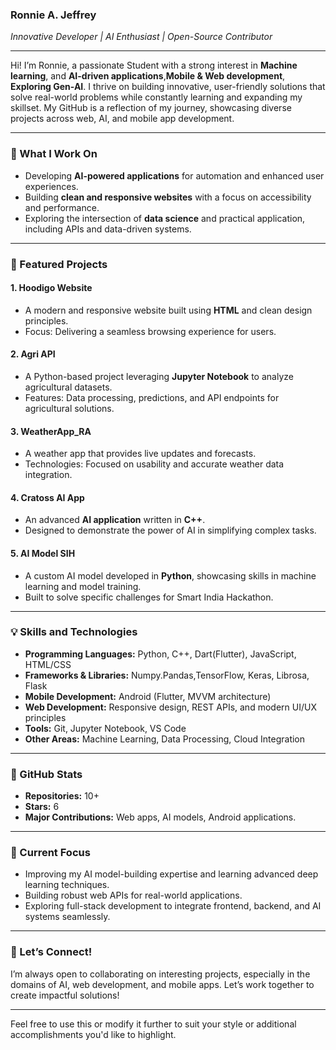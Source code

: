
### **Ronnie A. Jeffrey**  
*Innovative Developer | AI Enthusiast | Open-Source Contributor*

---

Hi! I’m Ronnie, a passionate Student with a strong interest in **Machine learning**, and **AI-driven applications**,**Mobile & Web development**, **Exploring Gen-AI**. I thrive on building innovative, user-friendly solutions that solve real-world problems while constantly learning and expanding my skillset. My GitHub is a reflection of my journey, showcasing diverse projects across web, AI, and mobile app development.

---

### **🔭 What I Work On**
- Developing **AI-powered applications** for automation and enhanced user experiences.
- Building **clean and responsive websites** with a focus on accessibility and performance.
- Exploring the intersection of **data science** and practical application, including APIs and data-driven systems.

---

### **🚀 Featured Projects**

#### 1. **Hoodigo Website**  
   - A modern and responsive website built using **HTML** and clean design principles.  
   - Focus: Delivering a seamless browsing experience for users.

#### 2. **Agri API**  
   - A Python-based project leveraging **Jupyter Notebook** to analyze agricultural datasets.  
   - Features: Data processing, predictions, and API endpoints for agricultural solutions.

#### 3. **WeatherApp_RA**  
   - A weather app that provides live updates and forecasts.  
   - Technologies: Focused on usability and accurate weather data integration.

#### 4. **Cratoss AI App**  
   - An advanced **AI application** written in **C++**.  
   - Designed to demonstrate the power of AI in simplifying complex tasks.

#### 5. **AI Model SIH**  
   - A custom AI model developed in **Python**, showcasing skills in machine learning and model training.  
   - Built to solve specific challenges for Smart India Hackathon.

---

### **💡 Skills and Technologies**

- **Programming Languages:** Python, C++, Dart(Flutter), JavaScript, HTML/CSS  
- **Frameworks & Libraries:** Numpy.Pandas,TensorFlow, Keras, Librosa, Flask  
- **Mobile Development:** Android (Flutter, MVVM architecture)  
- **Web Development:** Responsive design, REST APIs, and modern UI/UX principles  
- **Tools:** Git, Jupyter Notebook, VS Code  
- **Other Areas:** Machine Learning, Data Processing, Cloud Integration

---

### **🌟 GitHub Stats**

- **Repositories:** 10+  
- **Stars:** 6  
- **Major Contributions:** Web apps, AI models, Android applications.  

---

### **🌱 Current Focus**

- Improving my AI model-building expertise and learning advanced deep learning techniques.  
- Building robust web APIs for real-world applications.  
- Exploring full-stack development to integrate frontend, backend, and AI systems seamlessly.

---

### **🤝 Let’s Connect!**

I’m always open to collaborating on interesting projects, especially in the domains of AI, web development, and mobile apps. Let’s work together to create impactful solutions!  

---

Feel free to use this or modify it further to suit your style or additional accomplishments you'd like to highlight.
